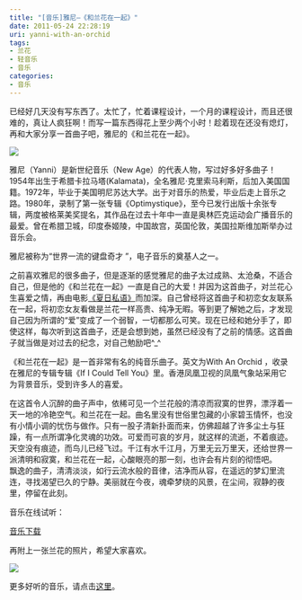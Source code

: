 ```yaml
---
title: "[音乐]雅尼—《和兰花在一起》"
date: 2011-05-24 22:28:19
uri: yanni-with-an-orchid
tags: 
- 兰花
- 轻音乐
- 音乐
categories: 
- 音乐
---
```


已经好几天没有写东西了。太忙了，忙着课程设计，一个月的课程设计，而且还很难的，真让人疯狂啊！而写一篇东西得花上至少两个小时！趁着现在还没有熄灯，再和大家分享一首曲子吧，雅尼的《和兰花在一起》。

![](https://yqmfyg.bn1.livefilestore.com/y2pQSl1i1lEN5m6nXZdiRVJf-WiXupJyD4KBQhFzW7I0iRSYrDGi-vndZrrM28I_wef071ZXd7_I3i_paN763-3ub7_hqcMLJtRycPz6asOA-4/withanorchid.JPEG?psid=1)

雅尼（Yanni）是新世纪音乐（New Age）的代表人物，写过好多好多曲子！1954年出生于希腊卡拉马塔(Kalamata)，全名雅尼·克里索马利斯，后加入美国国籍。1972年，毕业于美国明尼苏达大学。出于对音乐的热爱，毕业后走上音乐之路。1980年，录制了第一张专辑《Optimystique》，至今已发行出版十余张专辑，两度被格莱美奖提名，其作品在过去十年中一直是奥林匹克运动会广播音乐的最爱。曾在希腊卫城，印度泰姬陵，中国故宫，英国伦敦，美国拉斯维加斯举办过音乐会。

雅尼被称为“世界一流的键盘奇才 ”，电子音乐的奠基人之一。

之前喜欢雅尼的很多曲子，但是逐渐的感觉雅尼的曲子太过成熟、太沧桑，不适合自己，但是他的《和兰花在一起》一直是自己的大爱！并因为这首曲子，对兰花心生喜爱之情，再由电影[《夏日私语》](http://www.evecalm.com/2011/05/summer-whisper.html "《夏日私语》在线观看")而加深。自己曾经将这首曲子和初恋女友联系在一起，将初恋女友看做是兰花一样高贵、纯净无暇。等到更了解她之后，才发现自己因为所谓的“爱”变成了一个弱智，一切都那么可笑。现在已经和她分手了，即使这样，每次听到这首曲子，还是会想到她，虽然已经没有了之前的情感。这首曲子就当做是对过去的纪念，对自己勉励吧^_^

《和兰花在一起》是一首非常有名的纯音乐曲子。英文为With An Orchid ，收录在雅尼的专辑专辑《If I Could Tell You》里。香港凤凰卫视的凤凰气象站采用它为背景音乐，受到许多人的喜爱。

在这首令人沉醉的曲子声中，依稀可见一个兰花般的清凉而寂寞的世界，漂浮着一天一地的冷艳空气。和兰花在一起。曲名里没有世俗里包藏的小家碧玉情怀，也没有小情小调的忧伤与做作。只有一股子清新扑面而来，仿佛超越了许多尘土与狂躁，有一点所谓净化灵魂的功效。可爱而可哀的岁月，就这样的流逝，不着痕迹。天空没有痕迹，而鸟儿已经飞过。千江有水千江月，万里无云万里天，还给世界一派清明和寂寞，和兰花在一起，心酸眼亮的那一刻，也许会有片刻的彻悟吧。　　飘逸的曲子，清清淡淡，如行云流水般的音律，洁净而从容，在遥远的梦幻里流连，寻找渴望已久的宁静。美丽就在今夜，魂牵梦绕的风景，在尘间，寂静的夜里，停留在此刻。

音乐在线试听：



[音乐下载](http://www.top100.cn/download/download.aspx?Productid=jwadycjogehdecbogw "巨鲸下载链接")

再附上一张兰花的照片，希望大家喜欢。

![](https://yqmfyg.bn1.livefilestore.com/y2pw75m8bYr1Fi7jMSIG2rtCcdd8BjGFo6GHW8yc3iOwGZr6ajXW8SwILXBOdZ0-S6j3BBv7sNPFnMsEY08ZlO7fWNC2aOjQw-Kr814dZJHUwU/withanorchid2.jpg?psid=1)

更多好听的音乐，请点击[这里](http://www.evecalm.com/music "天籁之音")。
